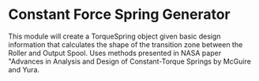 # Constant Force Spring Generator
This module will create a TorqueSpring object given basic design information that calculates the shape of the transition zone between the Roller and Output Spool. Uses methods presented in NASA paper "Advances in Analysis and Design of Constant-Torque Springs by McGuire and Yura.



